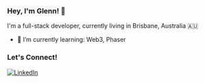 ### Hey, I'm Glenn! 👋

I'm a full-stack developer, currently living in Brisbane, Australia 🇦🇺


- 🌱  I’m currently learning: Web3, Phaser

<h3>Let's Connect!</h3>
<p>
<a href="https://www.linkedin.com/in/glenn-francis" target="_blank"><img alt="LinkedIn" src="https://img.shields.io/badge/linkedin-%230077B5.svg?&style=for-the-badge&logo=linkedin&logoColor=white" /></a>
</p>

<!--
- 🔭 I’m currently working on ...
- 🌱 I’m currently learning ...
- 👯 I’m looking to collaborate on ...
- 🤔 I’m looking for help with ...
- 💬 Ask me about ...
- 📫 How to reach me: ...
- 😄 Pronouns: ...
- ⚡ Fun fact: ...
-->
